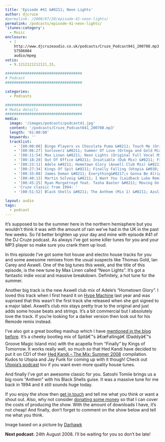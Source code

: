 ```yaml
---
title: 'Episode #41 &#8211; Neon Lights'
author: djcruze
#permalink: /2008/07/20/episode-41-neon-lights/
permalink: /podcasts/episode-41-neon-lights/
'itunes:category':
  - Music
enclosure:
  - |
    http://www.djcruzeaudio.co.uk/podcasts/Cruze_Podcast041_200708.mp3
    57506084
    audio/mpeg
votio:
  - 9.1212121212121,33,

###################################
# Podcast
###################################

categories:
  - Podcasts

###################################
# Media details
###################################
media:
  image: '/images/podcasts/podcast41.jpg'
  content: '/podcasts/Cruze_Podcast041_200708.mp3'
  length: '01:00:00'
  keywords: ''
  tracklist:
    - '[00:00:00] Bingo Players vs Chocolate Puma &#8211; Touch Me (Original Mix) &#8211; Strictly'
    - '[00:06:27] Sunloverz &#8211; Summer Of Love (Ortega and Gold Mix) &#8211; Lickin&#8217; Records'
    - '[00:11:54] Max Linen &#8211; Neon Lights (Original Full Vocal Mix) &#8211; Phonetic'
    - '[00:18:20] Out Of Office &#8211; Insatiable (Dub Mix) &#8211; Frenetic Music'
    - '[00:23:11] Adele &#8211; Hometown Glory (Axwell Club Mix) &#8211; XL'
    - '[00:27:34] Kings Of Spit &#8211; Finally Falling (Utopia &#038; Jay Funk Bootleg) &#8211; White'
    - '[00:35:08] James Doman &#8211; Everything&#8217;s Gonna Be Alright (Carl Ryden Remix) &#8211; Positiva'
    - '[00:40:13] Martin Solveig &#8211; I Want You (Laidback Luke Remix) &#8211; Mixture'
    - '[00:45:25] Ryan Murgatroyd feat. Tasha Baxter &#8211; Moving On (Ian Carey Remix) &#8211; Sheer Music'
    - 'Cruze classic from 1994: '
    - '[00:51:52] Black Shells &#8211; The Anthem (Mix 1) &#8211; Azuli'

layout: audio
tags:
  - podcast
---
```


It&#8217;s supposed to be the summer here in the northern hemisphere but you wouldn&#8217;t think it was with the amount of rain we&#8217;ve had in the UK in the past few weeks. So I&#8217;d better brighten up your day and mine with episode #41 of the DJ Cruze podcast. As always I&#8217;ve got some killer tunes for you and your MP3 player so make sure you crank them up loud.

In this episode I&#8217;ve got some hot house and electro house tracks for you and some awesome remixes from the usual suspects like Thomas Gold, Ian Carey and Axwell. One of the big tunes this week, and the title of this episode, is the new tune by Max Linen called &#8220;Neon Lights&#8221;. It&#8217;s got a fantastic indie vocal and massive breakdown. Definitely, a hot tune for the summer.

Another big track is the new Axwell club mix of Adele&#8217;s &#8220;Hometown Glory&#8221;. I loved this track when I first heard it on [Hype Machine][1] last year and was suprised that this wasn&#8217;t the first track she released when she got signed to a major label. Axwell&#8217;s club mix stays pretty true to the original and just adds some house beats and strings. It&#8217;s a bit commercial but I absolutely love the track. If you&#8217;re looking for a darker version then look out for his Remode remix instead.

I&#8217;ve also got a great bootleg mashup which I have [mentioned in the blog before][2]. It&#8217;s a cheeky bootleg mix of Spitâ€™s â€œFallingâ€ (Daddyâ€™s Groove Magic Island mix) with the acapella from &#8220;Finally&#8221; by Kings of Tomorrow. It works really well, so much so that Hed Kandi have decided to put it on CD1 of their [Hed Kandi &#8211; The Mix: Summer 2008][3]<img src="http://www.assoc-amazon.co.uk/e/ir?t=djcr-21&l=ur2&o=2" width="1" height="1" border="0" alt="" style="border:none !important; margin:0px !important;" /> compilation. Kudos to Utopia and Jay Funk for coming up with it though! Check out [Utopia&#8217;s podcast][4] too if you want even more quality house tunes.

And finally I&#8217;ve got an awesome classic for you. Satoshi Tomiie brings us a big room &#8220;Anthem&#8221; with his Black Shells guise. It was a massive tune for me back in 1994 and it still sounds huge today.

If you enjoy the show then [get in touch][5] and tell me what you think or want a shout out. Also, why not consider [donating some money][6] so that I can cover the costs of producing the show. With the amount of downloads I have, it&#8217;s not cheap! And finally, don&#8217;t forget to comment on the show below and tell me what you think.

Image based on a picture by [Darhawk][9]

**Next podcast:** 24th August 2008. I&#8217;ll be waiting for you so don&#8217;t be late!

[1]: http://hypem.com/
[2]: http://www.djcruze.co.uk/cms/2008/06/27/kings-of-spit-mashup/
[3]: http://www.amazon.co.uk/gp/redirect.html?ie=UTF8&location=http%3A%2F%2Fwww.amazon.co.uk%2FHed-Kandi-Mix-Summer-2008%2Fdp%2FB001AI7FD6%3Fie%3DUTF8%26s%3Dmusic%26qid%3D1216307490%26sr%3D8-1&tag=djcr-21&linkCode=ur2&camp=1634&creative=6738
[4]: http://utopia-music.podomatic.com/
[5]: /contact
[6]: http://www.dreamhost.com/donate.cgi?id=8244
[7]: http://www.djcruze.co.uk/cms/wp-content/DownloadButton.gif
[8]: http://www.djcruzeaudio.co.uk/podcasts/Cruze_Podcast041_200708.mp3
[9]: http://flickr.com/photos/scottstudiophotography/317344784/
